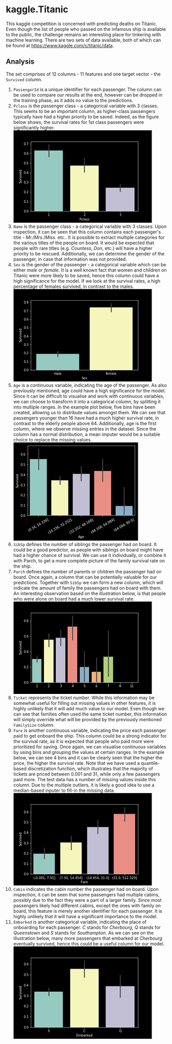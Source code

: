 # kaggle.Titanic

This kaggle competition is concerned with predicting deaths on Titanic. Even though the list of people who passed on the infamous ship is available to the public, the challenge remains an interesting place for tinkering with machine learning. There are two sets of data available, both of which can be found at https://www.kaggle.com/c/titanic/data.

## Analysis

The set comprises of 12 columns - 11 features and one target vector - the `Survived` column.

1. `PassengerId` is a unique identifier for each passenger. The column can be used to compare our results at the end, however can be dropped in the training phase, as it adds no value to the predictions.
2. `Pclass` is the passenger class - a categorical variable with 3 classes. This seems to be an important column, as higher-class passengers typically have had a higher priority to be saved. Indeed, as the figure below shows, the survival rates for 1st class passengers were significantly higher.  
   ![alt text](img/pclass_rel.png)
3. `Name` is the passenger class - a categorical variable with 3 classes. Upon inspection, it can be seen that this column contains each passenger's title - _Mr._/_Mrs._/_Miss._ etc.. It is possible to extract multiple categories for the various titles of the people on board. It would be expected that people with rare titles (e.g. _Countess_, _Don_, etc.) will have a higher priority to be rescued. Additionally, we can determine the gender of the passenger, in case that information was not provided.
4. `Sex` is the gender of the passenger - a categorical variable which can be either _male_ or _female_. It is a well known fact that women and children on Titanic were more likely to be saved, hence this column could have a high significance for the model. If we look at the survival rates, a high percentage of females survived, in contrast to the males.
   ![alt text](img/gender_rel.png)
5. `Age` is a continuous variable, indicating the age of the passenger. As also previously mentioned, age could have a high significance for the model. Since it can be difficult to visualise and work with continuous variables, we can choose to transform it into a categorical column, by splitting it into multiple ranges. In the example plot below, five bins have been created, allowing us to distribute values amongst them. We can see that passengers younger than 16 have had a much higher survival rate, in contrast to the elderly people above 64. Additionally, age is the first column, where we observe missing entries in the dataset. Since the column has a normal distribution, a mean imputer would be a suitable choice to replace the missing values.
   ![alt text](img/age_rel.png)
6. `SibSp` defines the number of siblings the passenger had on board. It could be a good predictor, as people with siblings on board might have had a higher chance of survival. We can use it individually, or combine it with Parch, to get a more complete picture of the family survival rate on the ship.
7. `Parch` defines the number of parents or children the passenger had on board. Once again, a column that can be potentially valuable for our predictions. Together with `SibSp` we can form a new column, which will indicate the amount of family the passengers had on board with them. An interesting observation based on the illustration below, is that people who were alone on board had a much lower survival rate.
   ![alt text](img/family_size_rel.png)
8. `Ticket` represents the ticket number. While this information may be somewhat useful for filling out missing values in other features, it is highly unlikely that it will add much value to our model. Even though we can see that families often used the same ticket number, this information will simply override what will be provided by the previously mentioned `FamilySize` column.
9. `Fare` is another continuous variable, indicating the price each passenger paid to get onboard the ship. This column could be a strong indicator for the survival rate, as it is expected that people who paid more were prioritized for saving. Once again, we can visualise continuous variables by using bins and grouping the values at certain ranges. In the example below, we can see 4 bins and it can be clearly seen that the higher the price, the higher the survival rate. Note that we have used a quantile-based discretization function, which illustrates that the majority of tickets are priced between 0.001 and 31, while only a few passengers paid more. The test data has a number of missing values inside this column. Due to the multiple outliers, it is likely a good idea to use a median-based inputer to fill-in the missing data.  
   ![alt text](img/fare_rel.png)
10. `Cabin` indicates the cabin number the passenger had on board. Upon inspection, it can be seen that some passengers had multiple cabins, possibly due to the fact they were a part of a larger family. Since most passengers likely had different cabins, except the ones with family on board, this feature is merely another identifier for each passenger. It is highly unlikely that it will have a significant importance to the model.
11. `Embarked` is another categorical variable, indicating the place of onboarding for each passenger. _C_ stands for _Cherbourg_, _Q_ stands for _Queenstown_ and _S_ stands for _Southampton_. As we can see on the illustration below, many more passengers that embarked at _Cherbourg_ eventually survived, hence this could be a useful column for our model.
    ![alt text](img/embarked_rel.png)
